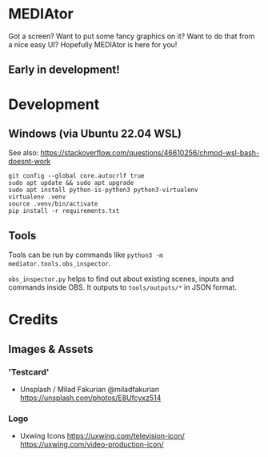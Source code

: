 # MEDIAtor
Got a screen? Want to put some fancy graphics on it? Want to do that from a nice easy UI? Hopefully MEDIAtor is here for you!

## Early in development!

# Development

## Windows (via Ubuntu 22.04 WSL)
See also: https://stackoverflow.com/questions/46610256/chmod-wsl-bash-doesnt-work
```
git config --global core.autocrlf true
sudo apt update && sudo apt upgrade
sudo apt install python-is-python3 python3-virtualenv
virtualenv .venv
source .venv/bin/activate
pip install -r requirements.txt
```

## Tools

Tools can be run by commands like `python3 -m mediator.tools.obs_inspector`.


`obs_inspector.py` helps to find out about existing scenes, inputs and commands inside OBS. It outputs to `tools/outputs/*` in JSON format.

# Credits

## Images & Assets

### 'Testcard'
- Unsplash / Milad Fakurian @miladfakurian https://unsplash.com/photos/E8Ufcyxz514

### Logo
- Uxwing Icons https://uxwing.com/television-icon/ https://uxwing.com/video-production-icon/
